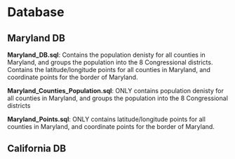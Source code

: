 # Database
## Maryland DB

**Maryland_DB.sql**: Contains the population denisty for all counties in Maryland, and groups the population into the 8 Congressional districts. Contains the latitude/longitude points for all counties in Maryland, and coordinate points for the border of Maryland.

**Maryland_Counties_Population.sql**: ONLY contains population denisty for all counties in Maryland, and groups the population into the 8 Congressional districts

**Maryland_Points.sql**: ONLY contains latitude/longitude points for all counties in Maryland, and coordinate points for the border of Maryland.

## **California DB**
